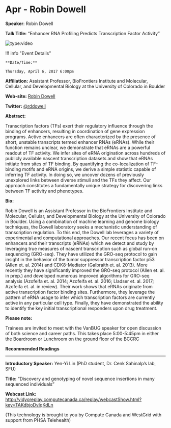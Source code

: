 # Apr - Robin Dowell

**Speaker**: Robin Dowell

**Talk Title:** “Enhancer RNA Profiling Predicts Transcription Factor Activity”

![type:video](https://www.youtube.com/embed/ZUKPSS9V0KI)

!!! info "Event Details"
    
    
    **Date/Time:**
    
    Thursday, April 6, 2017 6:00pm

**Affiliation:** Assistant Professor, BioFrontiers Institute and Molecular, Cellular, and Developmental Biology at the University of Colorado in Boulder

**Web-site:** [Robin Dowell](http://dowell.colorado.edu/people.html)

**Twitter:** [@rddowell](https://twitter.com/rddowell)

**Abstract:**

Transcription factors (TFs) exert their regulatory influence through the binding of enhancers, resulting in coordination of gene expression programs. Active enhancers are often characterized by the presence of short, unstable transcripts termed enhancer RNAs (eRNAs). While their function remains unclear, we demonstrate that eRNAs are a powerful readout of TF activity. We infer sites of eRNA origination across hundreds of publicly available nascent transcription datasets and show that eRNAs initiate from sites of TF binding. By quantifying the co-localization of TF-binding motifs and eRNA origins, we derive a simple statistic capable of inferring TF activity. In doing so, we uncover dozens of previously unexplored links between diverse stimuli and the TFs they affect. Our approach constitutes a fundamentally unique strategy for discovering links between TF activity and phenotypes.

**Bio:**

Robin Dowell is an Assistant Professor in the BioFrontiers Institute and Molecular, Cellular, and Developmental Biology at the University of Colorado in Boulder. Using a combination of machine learning and genome biology techniques, the Dowell laboratory seeks a mechanistic understanding of transcription regulation. To this end, the Dowell lab leverages a variety of experimental and computational approaches. Our recent focus has been on enhancers and their transcripts (eRNAs) which we detect and study by leveraging true measures of nascent transcription such as global run-on sequencing (GRO-seq). They have utilized the GRO-seq protocol to gain insight in the behavior of the tumor suppressor transcription factor p53 (Allen et. al. 2014) and CDK8-Mediator (Galbraith et. al. 2013). More recently they have significantly improved the GRO-seq protocol (Allen et. al. in prep.) and developed numerous improved algorithms for GRO-seq analysis (Azofeifa et. al. 2014; Azofeifa et. al. 2016; Lladser et. al. 2017; Azofeifa et. al. in review). Their work shows that eRNAs originate from active transcription factor binding sites. Furthermore, they leverage the pattern of eRNA usage to infer which transcription factors are currently active in any particular cell type. Finally, they have demonstrated the ability to identify the key initial transcriptional responders upon drug treatment.

**Please note:**

Trainees are invited to meet with the VanBUG speaker for open discussion of both science and career paths. This takes place 5:00-5:45pm in either the Boardroom or Lunchroom on the ground floor of the BCCRC

**Recommended Readings**

---

**Introductory Speaker:** Yen-Yi Lin (PhD student, Dr. Cenk Sahinalp’s lab, SFU)

**Title:** “Discovery and genotyping of novel sequence insertions in many sequenced individuals”

**Webcast Link:** <http://vidyoreplay.computecanada.ca/replay/webcastShow.html?key=TAKdbjoDvIqKdLn>

(This technology is brought to you by Compute Canada and WestGrid with support from PHSA Telehealth)


